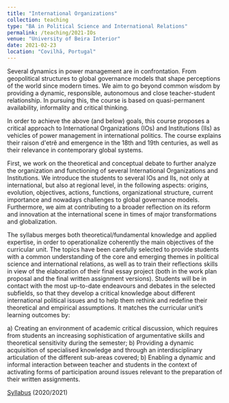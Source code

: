 ```yaml
---
title: "International Organizations"
collection: teaching
type: "BA in Political Science and International Relations"
permalink: /teaching/2021-IOs
venue: "University of Beira Interior"
date: 2021-02-23
location: "Covilhã, Portugal"
---
```


Several dynamics in power management are in confrontation. From geopolitical structures to global governance models that shape perceptions of the world since modern times. We aim to go beyond common wisdom by providing a dynamic, responsible, autonomous and close teacher-student relationship. In pursuing this, the course is based on quasi-permanent availability, informality and critical thinking.

In order to achieve the above (and below) goals, this course proposes a critical approach to International Organizations (IOs) and Institutions (IIs) as vehicles of power management in international politics. The course explains their raison d'etrê and emergence in the 18th and 19th centuries, as well as their relevance in contemporary global systems.

First, we work on the theoretical and conceptual debate to further analyze the organization and functioning of several International Organizations and Institutions. We introduce the students to several IOs and IIs, not only at international, but also at regional level, in the following aspects: origins, evolution, objectives, actions, functions, organizational structure, current importance and nowadays challenges to global governance models. Furthermore, we aim at contributing to a broader reflection on its reform and innovation at the international scene in times of major transformations and globalization.

The syllabus merges both theoretical/fundamental knowledge and applied expertise, in order to operationalize coherently the main objectives of the curricular unit. The topics have been carefully selected to provide students with a common understanding of the core and emerging themes in political science and international relations, as well as to train their reflections skills in view of the elaboration of their final essay project (both in the work plan proposal and the final written assignment versions). Students will be in contact with the most up-to-date endeavours and debates in the selected subfields, so that they develop a critical knowledge about different international political issues and to help them rethink and redefine their theoretical and empirical assumptions. It matches the curricular unit’s learning outcomes by:

a) Creating an environment of academic critical discussion, which requires from students an increasing sophistication of argumentative skills and theoretical sensitivity during the semester;
b) Providing a dynamic acquisition of specialised knowledge and through an interdisciplinary articulation of the different sub-areas covered;
b) Enabling a dynamic and informal interaction between teacher and students in the context of activating forms of participation around issues relevant to the preparation of their written assignments.


[Syllabus](https://www.dropbox.com/s/ik3lvmeuk5ncncm/Syllabus.pdf?dl=0) (2020/2021)
